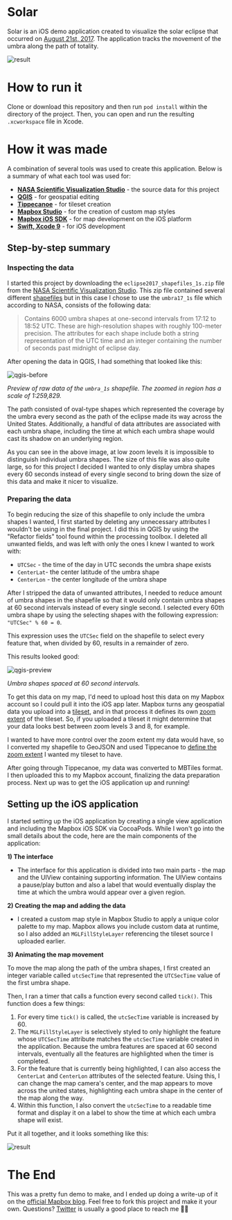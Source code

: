 # Solar

Solar is an iOS demo application created to visualize the solar eclipse that occurred on [August 21st, 2017](https://en.wikipedia.org/wiki/Solar_eclipse_of_August_21,_2017). The application tracks the movement of the umbra along the path of totality.

![result](readme-images/result.gif)

# How to run it

Clone or download this repository and then run `pod install` within the directory of the project. Then, you can open and run the resulting `.xcworkspace` file in Xcode.

# How it was made

A combination of several tools was used to create this application. Below is a summary of what each tool was used for:

- **[NASA Scientific Visualization Studio](https://svs.gsfc.nasa.gov/4518)** - the source data for this project
- **[QGIS](http://www.qgis.org/)** - for geospatial editing
- **[Tippecanoe](https://github.com/mapbox/tippecanoe)** - for tileset creation
- **[Mapbox Studio](https://www.mapbox.com/studio)** - for the creation of custom map styles
- **[Mapbox iOS SDK](https://www.mapbox.com/ios-sdk)** - for map development on the iOS platform
- **[Swift, Xcode 9](https://developer.apple.com/xcode/)** - for iOS development

## Step-by-step summary

### Inspecting the data

I started this project by downloading the `eclipse2017_shapefiles_1s.zip` file from the [NASA Scientific Visualization Studio](https://svs.gsfc.nasa.gov/4518). This zip file contained several different [shapefiles](https://en.wikipedia.org/wiki/Shapefile) but in this case I chose to use the `umbra17_1s` file which according to NASA, consists of the following data:

> Contains 6000 umbra shapes at one-second intervals from 17:12 to 18:52 UTC. These are high-resolution shapes with roughly 100-meter precision. The attributes for each shape include both a string representation of the UTC time and an integer containing the number of seconds past midnight of eclipse day.

After opening the data in QGIS, I had something that looked like this:

![qgis-before](readme-images/qgis-before.png)

_Preview of raw data of the `umbra_1s` shapefile. The zoomed in region has a scale of 1:259,829._

The path consisted of oval-type shapes which represented the coverage by the umbra every second as the path of the eclipse made its way across the United States. Additionally, a handful of data attributes are associated with each umbra shape, including the time at which each umbra shape would cast its shadow on an underlying region.

As you can see in the above image, at low zoom levels it is impossible to distinguish individual umbra shapes. The size of this file was also quite large, so for this project I decided I wanted to only display umbra shapes every 60 seconds instead of every single second to bring down the size of this data and make it nicer to visualize.

### Preparing the data

To begin reducing the size of this shapefile to only include the umbra shapes I wanted, I first started by deleting any unnecessary attributes I wouldn't be using in the final project. I did this in QGIS by using the "Refactor fields" tool found within the processing toolbox. I deleted all unwanted fields, and was left with only the ones I knew I wanted to work with:

- `UTCSec` - the time of the day in UTC seconds the umbra shape exists
- `CenterLat`- the center latitude of the umbra shape
- `CenterLon` - the center longitude of the umbra shape

After I stripped the data of unwanted attributes, I needed to reduce amount of umbra shapes in the shapefile so that it would only contain umbra shapes at 60 second intervals instead of every single second. I selected every 60th umbra shape by using the selecting shapes with the following expression: `"UTCSec" % 60 = 0`.

This expression uses the `UTCSec` field on the shapefile to select every feature that, when divided by 60, results in a remainder of zero.

This results looked good:

![qgis-preview](readme-images/qgis-after.png)

_Umbra shapes spaced at 60 second intervals._

To get this data on my map, I'd need to upload host this data on my Mapbox account so I could pull it into the iOS app later. Mapbox turns any geospatial data you upload into a [tileset](https://www.mapbox.com/help/define-tileset/), and in that process it defines its own [zoom extent](https://www.mapbox.com/help/define-zoom-extent/) of the tileset. So, if you uploaded a tileset it might determine that your data looks best between zoom levels 3 and 8, for example. 

I wanted to have more control over the zoom extent my data would have, so I converted my shapefile to GeoJSON and used Tippecanoe to [define the zoom extent](https://github.com/mapbox/tippecanoe#zoom-levels) I wanted my tileset to have.

After going through Tippecanoe, my data was converted to MBTiles format. I then uploaded this to my Mapbox account, finalizing the data preparation process. Next up was to get the iOS application up and running!

## Setting up the iOS application

I started setting up the iOS application by creating a single view application and including the Mapbox iOS SDK via CocoaPods. While I won't go into the small details about the code, here are the main components of the application:

**1) The interface**

- The interface for this application is divided into two main parts - the map and the UIView containing supporting information. The UIView contains a pause/play button and also a label that would eventually display the time at which the umbra would appear over a given region.

**2) Creating the map and adding the data**
- I created a custom map style in Mapbox Studio to apply a unique color palette to my map. Mapbox allows you include custom data at runtime, so I also added an `MGLFillStyleLayer` referencing the tileset source I uploaded earlier.

**3) Animating the map movement**

To move the map along the path of the umbra shapes, I first created an integer variable called `utcSecTime` that represented the `UTCSecTime` value of the first umbra shape. 

Then, I ran a timer that calls a function every second called `tick()`. This function does a few things:

  1) For every time `tick()` is called, the `utcSecTime` variable is increased by 60. 
  2) The `MGLFillStyleLayer` is selectively styled to only highlight the feature whose `UTCSecTime` attribute matches the `utcSecTime` variable created in the application. Because the umbra features are spaced at 60 second intervals, eventually all the features are highlighted when the timer is completed.
  3) For the feature that is currently being highlighted, I can also access the `CenterLat` and `CenterLon` attributes of the selected feature. Using this, I can change the map camera's center, and the map appears to move across the united states, highlighting each umbra shape in the center of the map along the way.
  4) Within this function, I also convert the `utcSecTime` to a readable time format and display it on a label to show the time at which each umbra shape will exist.
  
Put it all together, and it looks something like this:

![result](readme-images/result.gif)

# The End

This was a pretty fun demo to make, and I ended up doing a write-up of it on the [official Mapbox blog](https://blog.mapbox.com/visualizing-the-2017-solar-eclipse-with-the-mapbox-ios-sdk-8cca37fc11b2). Feel free to fork this project and make it your own. Questions? [Twitter](https://twitter.com/capnbrbsa) is usually a good place to reach me 💁🏻

